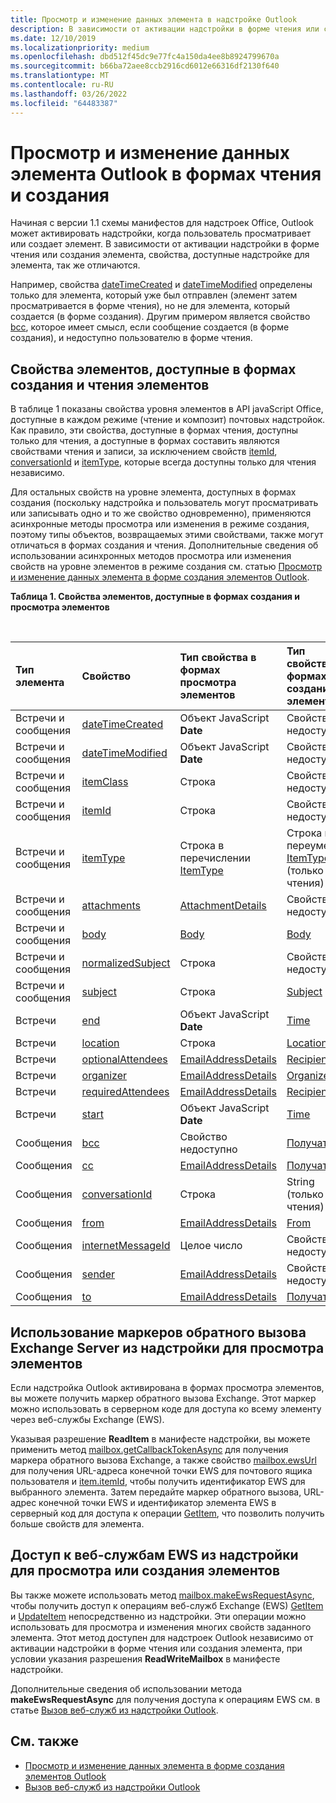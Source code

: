 ```yaml
---
title: Просмотр и изменение данных элемента в надстройке Outlook
description: В зависимости от активации надстройки в форме чтения или создания элемента, свойства, доступные надстройке для элемента, отличаются.
ms.date: 12/10/2019
ms.localizationpriority: medium
ms.openlocfilehash: dbd512f45dc9e77fc4a150da4ee8b8924799670a
ms.sourcegitcommit: b66ba72aee8ccb2916cd6012e66316df2130f640
ms.translationtype: MT
ms.contentlocale: ru-RU
ms.lasthandoff: 03/26/2022
ms.locfileid: "64483387"
---
```

# <a name="get-and-set-outlook-item-data-in-read-or-compose-forms"></a>Просмотр и изменение данных элемента Outlook в формах чтения и создания

Начиная с версии 1.1 схемы манифестов для надстроек Office, Outlook может активировать надстройки, когда пользователь просматривает или создает элемент. В зависимости от активации надстройки в форме чтения или создания элемента, свойства, доступные надстройке для элемента, так же отличаются.

Например, свойства [dateTimeCreated](/javascript/api/requirement-sets/outlook/preview-requirement-set/office.context.mailbox.item#properties) и [dateTimeModified](/javascript/api/requirement-sets/outlook/preview-requirement-set/office.context.mailbox.item#properties) определены только для элемента, который уже был отправлен (элемент затем просматривается в форме чтения), но не для элемента, который создается (в форме создания). Другим примером является свойство [bcc](/javascript/api/requirement-sets/outlook/preview-requirement-set/office.context.mailbox.item#properties), которое имеет смысл, если сообщение создается (в форме создания), и недоступно пользователю в форме чтения.

## <a name="item-properties-available-in-compose-and-read-forms"></a>Свойства элементов, доступные в формах создания и чтения элементов

В таблице 1 показаны свойства уровня элементов в API javaScript Office, доступные в каждом режиме (чтение и композит) почтовых надстройок. Как правило, эти свойства, доступные в формах чтения, доступны только для чтения, а доступные в формах составить являются свойствами чтения и записи, за исключением свойств [itemId](/javascript/api/requirement-sets/outlook/preview-requirement-set/office.context.mailbox.item#properties), [conversationId](/javascript/api/requirement-sets/outlook/preview-requirement-set/office.context.mailbox.item#properties) и [itemType](/javascript/api/requirement-sets/outlook/preview-requirement-set/office.context.mailbox.item#properties), которые всегда доступны только для чтения независимо.

Для остальных свойств на уровне элемента, доступных в формах создания (поскольку надстройка и пользователь могут просматривать или записывать одно и то же свойство одновременно), применяются асинхронные методы просмотра или изменения в режиме создания, поэтому типы объектов, возвращаемых этими свойствами, также могут отличаться в формах создания и чтения. Дополнительные сведения об использовании асинхронных методов просмотра или изменения свойств на уровне элементов в режиме создания см. статью [Просмотр и изменение данных элемента в форме создания элементов Outlook](get-and-set-item-data-in-a-compose-form.md).


**Таблица 1. Свойства элементов, доступные в формах создания и просмотра элементов**

<br/>

|**Тип элемента**|**Свойство**|**Тип свойства в формах просмотра элементов**|**Тип свойства в формах создания элементов**|
|:-----|:-----|:-----|:-----|
|Встречи и сообщения|[dateTimeCreated](/javascript/api/requirement-sets/outlook/preview-requirement-set/office.context.mailbox.item#properties)|Объект JavaScript **Date**|Свойство недоступно|
|Встречи и сообщения|[dateTimeModified](/javascript/api/requirement-sets/outlook/preview-requirement-set/office.context.mailbox.item#properties)|Объект JavaScript **Date**|Свойство недоступно|
|Встречи и сообщения|[itemClass](/javascript/api/requirement-sets/outlook/preview-requirement-set/office.context.mailbox.item#properties)|Строка|Свойство недоступно|
|Встречи и сообщения|[itemId](/javascript/api/requirement-sets/outlook/preview-requirement-set/office.context.mailbox.item#properties)|Строка|Свойство недоступно|
|Встречи и сообщения|[itemType](/javascript/api/requirement-sets/outlook/preview-requirement-set/office.context.mailbox.item#properties)|Строка в перечислении [ItemType](/javascript/api/outlook/office.mailboxenums.itemtype)|Строка в переумериях [ItemType](/javascript/api/outlook/office.mailboxenums.itemtype) (только для чтения)|
|Встречи и сообщения|[attachments](/javascript/api/requirement-sets/outlook/preview-requirement-set/office.context.mailbox.item#properties)|[AttachmentDetails](/javascript/api/outlook/office.attachmentdetails)|Свойство недоступно|
|Встречи и сообщения|[body](/javascript/api/requirement-sets/outlook/preview-requirement-set/office.context.mailbox.item#properties)|[Body](/javascript/api/outlook/office.body)|[Body](/javascript/api/outlook/office.body)|
|Встречи и сообщения|[normalizedSubject](/javascript/api/requirement-sets/outlook/preview-requirement-set/office.context.mailbox.item#properties)|Строка|Свойство недоступно|
|Встречи и сообщения|[subject](/javascript/api/requirement-sets/outlook/preview-requirement-set/office.context.mailbox.item#properties)|Строка|[Subject](/javascript/api/outlook/office.subject)|
|Встречи|[end](/javascript/api/requirement-sets/outlook/preview-requirement-set/office.context.mailbox.item#properties)|Объект JavaScript **Date**|[Time](/javascript/api/outlook/office.time)|
|Встречи|[location](/javascript/api/requirement-sets/outlook/preview-requirement-set/office.context.mailbox.item#properties)|Строка|[Location](/javascript/api/outlook/office.location)|
|Встречи|[optionalAttendees](/javascript/api/requirement-sets/outlook/preview-requirement-set/office.context.mailbox.item#properties)|[EmailAddressDetails](/javascript/api/outlook/office.emailaddressdetails)|[Recipients](/javascript/api/outlook/office.recipients)|
|Встречи|[organizer](/javascript/api/requirement-sets/outlook/preview-requirement-set/office.context.mailbox.item#properties)|[EmailAddressDetails](/javascript/api/outlook/office.emailaddressdetails)|[Organizer](/javascript/api/outlook/office.organizer)|
|Встречи|[requiredAttendees](/javascript/api/requirement-sets/outlook/preview-requirement-set/office.context.mailbox.item#properties)|[EmailAddressDetails](/javascript/api/outlook/office.emailaddressdetails)|[Recipients](/javascript/api/outlook/office.recipients)|
|Встречи|[start](/javascript/api/requirement-sets/outlook/preview-requirement-set/office.context.mailbox.item#properties)|Объект JavaScript **Date**|[Time](/javascript/api/outlook/office.time)|
|Сообщения|[bcc](/javascript/api/requirement-sets/outlook/preview-requirement-set/office.context.mailbox.item#properties)|Свойство недоступно|[Получатели](/javascript/api/outlook/office.recipients)|
|Сообщения|[cc](/javascript/api/requirement-sets/outlook/preview-requirement-set/office.context.mailbox.item#properties)|[EmailAddressDetails](/javascript/api/outlook/office.emailaddressdetails)|[Получатели](/javascript/api/outlook/office.recipients)|
|Сообщения|[conversationId](/javascript/api/requirement-sets/outlook/preview-requirement-set/office.context.mailbox.item#properties)|Строка|String (только для чтения)|
|Сообщения|[from](/javascript/api/requirement-sets/outlook/preview-requirement-set/office.context.mailbox.item#properties)|[EmailAddressDetails](/javascript/api/outlook/office.emailaddressdetails)|[From](/javascript/api/outlook/office.from)|
|Сообщения|[internetMessageId](/javascript/api/requirement-sets/outlook/preview-requirement-set/office.context.mailbox.item#properties)|Целое число|Свойство недоступно|
|Сообщения|[sender](/javascript/api/requirement-sets/outlook/preview-requirement-set/office.context.mailbox.item#properties)|[EmailAddressDetails](/javascript/api/outlook/office.emailaddressdetails)|Свойство недоступно|
|Сообщения|[to](/javascript/api/requirement-sets/outlook/preview-requirement-set/office.context.mailbox.item#properties)|[EmailAddressDetails](/javascript/api/outlook/office.emailaddressdetails)|[Получатели](/javascript/api/outlook/office.recipients)|

## <a name="use-exchange-server-callback-tokens-from-a-read-add-in"></a>Использование маркеров обратного вызова Exchange Server из надстройки для просмотра элементов

Если надстройка Outlook активирована в формах просмотра элементов, вы можете получить маркер обратного вызова Exchange. Этот маркер можно использовать в серверном коде для доступа ко всему элементу через веб-службы Exchange (EWS).

Указывая разрешение **ReadItem** в манифесте надстройки, вы можете применить метод [mailbox.getCallbackTokenAsync](/javascript/api/requirement-sets/outlook/preview-requirement-set/office.context.mailbox#methods) для получения маркера обратного вызова Exchange, а также свойство [mailbox.ewsUrl](/javascript/api/requirement-sets/outlook/preview-requirement-set/office.context.mailbox#properties) для получения URL-адреса конечной точки EWS для почтового ящика пользователя и [item.itemId](/javascript/api/requirement-sets/outlook/preview-requirement-set/office.context.mailbox.item#properties), чтобы получить идентификатор EWS для выбранного элемента. Затем передайте маркер обратного вызова, URL-адрес конечной точки EWS и идентификатор элемента EWS в серверный код для доступа к операции [GetItem](/exchange/client-developer/web-service-reference/getitem-operation), что позволить получить больше свойств для элемента.


## <a name="access-ews-from-a-read-or-compose-add-in"></a>Доступ к веб-службам EWS из надстройки для просмотра или создания элементов

Вы также можете использовать метод [mailbox.makeEwsRequestAsync](/javascript/api/requirement-sets/outlook/preview-requirement-set/office.context.mailbox#methods), чтобы получить доступ к операциям веб-служб Exchange (EWS) [GetItem](/exchange/client-developer/web-service-reference/getitem-operation) и [UpdateItem](/exchange/client-developer/web-service-reference/updateitem-operation) непосредственно из надстройки. Эти операции можно использовать для просмотра и изменения многих свойств заданного элемента. Этот метод доступен для надстроек Outlook независимо от активации надстройки в форме чтения или создания элемента, при условии указания разрешения **ReadWriteMailbox** в манифесте надстройки.

Дополнительные сведения об использовании метода **makeEwsRequestAsync** для получения доступа к операциям EWS см. в статье [Вызов веб-служб из надстройки Outlook](web-services.md).


## <a name="see-also"></a>См. также

- [Просмотр и изменение данных элемента в форме создания элементов Outlook](get-and-set-item-data-in-a-compose-form.md)
- [Вызов веб-служб из надстройки Outlook](web-services.md)
